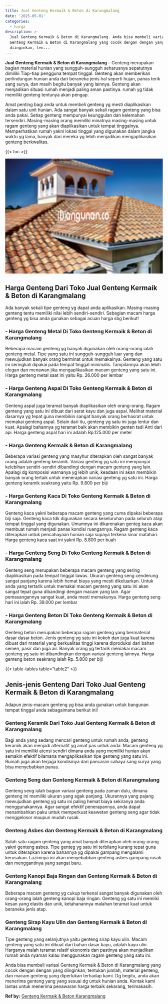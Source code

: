 ```yaml
---
title: Jual Genteng Kermaik & Beton di Karangmalang
date: '2025-05-01'
categories:
  - harga
description: >-
  Jual Genteng Kermaik & Beton di Karangmalang. Anda bisa membeli variasi
  Genteng Kermaik & Beton di Karangmalang yang cocok dengan dengan yang
  diinginkan, ten...
---
```


**Jual Genteng Kermaik & Beton di Karangmalang** – Genteng merupakan bagian material hunian yang sungguh-sungguh seharusnya sepatutnya dimiliki Tiap-tiap pengguna tempat tinggal. Genteng akan memberikan perlindungan hunian anda dari beraneka jenis hal seperti hujan, panas terik sang surya, dan masih begitu banyak yang lainnya. Genteng akan menjadikan situasi rumah menjadi paling aman pastinya. rumah yg tidak memiliki genteng tentunya akan pengap.

Amat penting bagi anda untuk membeli genteng yg mesti diaplikasikan dalam satu unit hunian. Ada sangat banyak sekali ragam genteng yang bisa anda pakai. Setiap genteng mempunyai keunggulan dan kelemahan tersendiri. Masing-masing orang memiliki minatnya masing-masing untuk ragam genteng yang akan diaplikasikan untuk tempat tinggalnya. Memperhatikan rumah yakni lokasi tinggal yang digunakan dalam jangka waktu yg lama, banyak dari mereka yg lebih menjadikan mengaplikasikan genteng berkwalitas.

{{< toc >}}

![Jual Genteng Kermaik & Beton di Karangmalang](/images/genteng-minimalis-murah10.png)

## Harga Genteng Dari Toko Jual Genteng Kermaik & Beton di Karangmalang

Ada banyak sekali tipe genteng yg dapat anda aplikasikan. Masing-masing genteng tentu memiliki nilai lebih sendiri-sendiri. Sebagian macam harga genteng yg bisa anda gunakan sebagai acuan harga sbg berikut!

### \- Harga Genteng Metal Di Toko Genteng Kermaik & Beton di Karangmalang

Beberapa macam genteng yg banyak digunakan oleh orang-orang ialah genteng metal. Tipe yang satu ini sungguh-sungguh luar yang dan mewujudkan banyak orang berminat untuk memakainya. Genteng yang satu ini seringkali dipakai pada tempat tinggal minimalis. Tampilannya akan lebih elegan dan menawan jika mengaplikasikan macam genteng yang satu ini. Harga genteng metal saat ini yaitu Rp. 26.000 per lembar

### \- Harga Genteng Aspal Di Toko Genteng Kermaik & Beton di Karangmalang

Genteng aspal juga teramat banyak diaplikasikan oleh orang-orang. Ragam genteng yang satu ini dibuat dari serat kayu dan juga aspal. Melihat material dasarnya yg tepat guna membikin sangat banyak orang berhasrat untuk memakai genteng aspal. Selain dari itu, genteng yg satu ini juga lentur dan kuat. Apalagi bahannya yg teramat baik akan membikin genten tadi Anti dari api. Harga genteng aspal hari ini adalah Rp.125.000 per meter

### \- Harga Genteng Kermaik & Beton di Karangmalang

Beberapa variasi genteng yang masyhur diterapkan oleh sangat banyak orang adalah genteng keramik. Variasi genteng yg satu ini mempunyai kelebihan sendiri-sendiri dibandingi dengan macam genteng yang lain. Apalagi dg komposisi warnanya yg lebih unik, keadaan ini akan membikin banyak orang tertaik untuk menerapkan variasi genteng yg satu ini. Harga genteng keramik seakrang yaitu Rp. 9.800 per biji

### \- Harga Genteng Kaca Di Toko Genteng Kermaik & Beton di Karangmalang

Genteng kaca yakni beberapa macam genteng yang cuma dipakai beberapa biji saja. Genteng kaca tdk digunakan secara keseluruhan pada seluruh atap tempat tinggal yang digunakan. Umumnya ini dikarenakan genteg kaca akan membuat rumah menjadi panas kondisi ruangannya. Ragam genteng kaca diterapkan untuk pencahayaan hunian saja supaya terkena sinar matahari. Harga genteng kaca saat ini yakni Rp. 8.800 per buah

### \- Harga Genteng Seng Di Toko Genteng Kermaik & Beton di Karangmalang

Genteng seng merupakan beberapa macam genteng yang sering diaplikasikan pada tempat tinggal lawas. Ukuran genteng seng cenderung sangat panjang karena lebih hemat biaya yang mesti dikeluarkan. Untuk anda yang tertarik untuk memakai macam genteng yang satu ini akan sangat tepat guna dibandingi dengan macam yang lain. Agar pemasangannya sangat kuat, anda mesti memakunya. Harga genteng seng hari ini ialah Rp. 39.000 per lembar

### \- Harga Genteng Beton Di Toko Genteng Kermaik & Beton di Karangmalang

Genteng beton merupakan beberapa ragam genteng yang bermaterial dasar dasar beton. Jenis genteng yg satu ini kokoh dan juga kuat karena dibuat dari material yang berkualitas tinggi karena diproduksi dari bahan semen, pasir dan juga air. Banyak orang yg tertarik memakai macam genteng yg satu ini dibandingkan dengan variasi genteng lainnya. Harga genteng beton seakrang ialah Rp. 5.800 per biji

{{< table-tables table="table2" >}}

## Jenis-jenis Genteng Dari Toko Jual Genteng Kermaik & Beton di Karangmalang

Adapun jenis-macam genteng yg bisa anda gunakan untuk bangunan tempat tinggal anda sebagaimana berikut ini!

### Genteng Keramik Dari Toko Jual Genteng Kermaik & Beton di Karangmalang

Bagi anda yang sedang mencari genteng untuk rumah anda, genteng keramik akan menjadi alternatif yg amat pas untuk anda. Macam genteng yg satu ini memiliki atensi sendiri dimana anda yang memiliki hunian akan semakin efektif bilamana mengaplikasikan tipe genteng yang satu ini. Rumah juga akan terjaga kondisinya dari pancaran cahaya sang surya yang bisa menyebabkan panas.

### Genteng Seng dan Genteng Kermaik & Beton di Karangmalang

Genteng seng ialah bagian variasi genteng pada zaman dulu, dimana genteng ini memiliki ukuran yang agak panjang. Ukurannya yang pajang mewujudkan genteng yg satu ini paling hemat biaya sekiranya anda menggunakannya. Agar sangat efektif penerapannya, anda dapat menambahkan paku untuk memperkuat keawetan genteng seng agar tidak menggelosor maupun mudah rusak.

### Genteng Asbes dan Genteng Kermaik & Beton di Karangmalang

Salah satu ragam genteng yang amat banyak diterapkan oleh orang-orang yakni genteng asbes. Tipe genteg yg satu ini terbilang kurang tepat guna untuk diterapkan karena bahannya yg dipakai gampang mengalami kerusakan. Lazimnya ini akan menyebabkan genteng asbes gampang rusak dan menggantinya yang sangat baru.

### Genteng Kanopi Baja Ringan dan Genteng Kermaik & Beton di Karangmalang

Beberapa macam genteng yg cukup terkenal sangat banyak digunakan oleh orang-orang ialah genteng kanopi baja ringan. Genteng yg satu ini memiiki kesan yang elastis dan unik, ketahanannya malahan teramat kuat untuk beraneka jenis atap.

### Genteng Sirap Kayu Ulin dan Genteng Kermaik & Beton di Karangmalang

Tipe genteng yang selanjutnya yaitu genteng sirap kayu ulin. Macam genteng yang satu ini dibuat dari bahan dasar kayu, adalah kayu ulin. Harganya malah teramat relatif ekonomis dan pastinya akan menjadikan rumah anda nyaman kalau menggunakan ragam genteng yang satu ini.

Anda bisa membeli variasi Genteng Kermaik & Beton di Karangmalang yang cocok dengan dengan yang diinginkan, tentukan jumlah, material genteng, dan macam genteng yang diperlukan terhadap kami. Dg begitu, anda akan menerima genteng yang yang sesuai dg untuk hunian anda. Kontak kami lantas untuk menerima penawaran harga terbaik sekarang, terimakasih.

**Ref by:**  [Genteng Kermaik & Beton  Karangmalang](https://id.wikipedia.org/wiki/Genteng)
